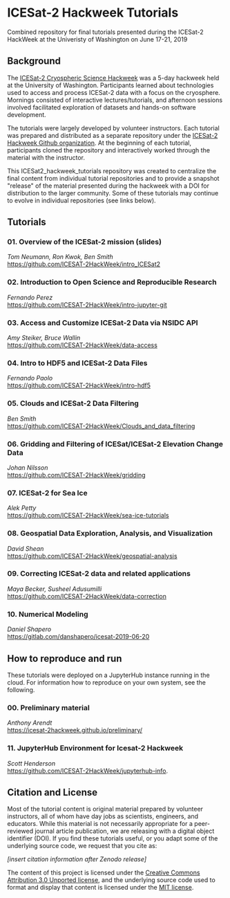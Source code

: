 # ICESat-2 Hackweek Tutorials
Combined repository for final tutorials presented during the ICESat-2 HackWeek at the Univeristy of Washington on June 17-21, 2019

## Background
The [ICESat-2 Cryospheric Science Hackweek](https://icesat-2hackweek.github.io/) was a 5-day hackweek held at the University of Washington. Participants learned about technologies used to access and process ICESat-2 data with a focus on the cryosphere. Mornings consisted of interactive lectures/tutorials, and afternoon sessions involved facilitated exploration of datasets and hands-on software development.  

The tutorials were largely developed by volunteer instructors.  Each tutorial was prepared and distributed as a separate repository under the [ICESat-2 Hackweek Github organization](https://github.com/ICESAT-2HackWeek).  At the beginning of each tutorial, participants cloned the repository and interactively worked through the material with the instructor.  

This ICESat2_hackweek_tutorials repository was created to centralize the final content from individual tutorial repositories and to provide a snapshot "release" of the material presented during the hackweek with a DOI for distribution to the larger community.  Some of these tutorials may continue to evolve in individual repositories (see links below).

## Tutorials 
### 01. Overview of the ICESat-2 mission (slides)
*Tom Neumann, Ron Kwok, Ben Smith*  
https://github.com/ICESAT-2HackWeek/intro_ICESat2

### 02. Introduction to Open Science and Reproducible Research
*Fernando Perez*  
https://github.com/ICESAT-2HackWeek/intro-jupyter-git

### 03. Access and Customize ICESat-2 Data via NSIDC API
*Amy Steiker, Bruce Wallin*  
https://github.com/ICESAT-2HackWeek/data-access

### 04. Intro to HDF5 and ICESat-2 Data Files
*Fernando Paolo*  
https://github.com/ICESAT-2HackWeek/intro-hdf5

### 05. Clouds and ICESat-2 Data Filtering
*Ben Smith*  
https://github.com/ICESAT-2HackWeek/Clouds_and_data_filtering

### 06. Gridding and Filtering of ICESat/ICESat-2 Elevation Change Data
*Johan Nilsson*   
https://github.com/ICESAT-2HackWeek/gridding

### 07. ICESat-2 for Sea Ice
*Alek Petty*  
https://github.com/ICESAT-2HackWeek/sea-ice-tutorials

### 08. Geospatial Data Exploration, Analysis, and Visualization
*David Shean*  
https://github.com/ICESAT-2HackWeek/geospatial-analysis

### 09. Correcting ICESat-2 data and related applications
*Maya Becker, Susheel Adusumilli*  
https://github.com/ICESAT-2HackWeek/data-correction

### 10. Numerical Modeling
*Daniel Shapero*  
https://gitlab.com/danshapero/icesat-2019-06-20

## How to reproduce and run
These tutorials were deployed on a JupyterHub instance running in the cloud.  For information how to reproduce on your own system, see the following.

### 00. Preliminary material
*Anthony Arendt*  
https://icesat-2hackweek.github.io/preliminary/

### 11. JupyterHub Environment for Icesat-2 Hackweek
*Scott Henderson*  
https://github.com/ICESAT-2HackWeek/jupyterhub-info.

## Citation and License
Most of the tutorial content is original material prepared by volunteer instructors, all of whom have day jobs as scientists, engineers, and educators.  While this material is not necessarily appropriate for a peer-reviewed journal article publication, we are releasing with a digital object identifier (DOI).  If you find these tutorials useful, or you adapt some of the underlying source code, we request that you cite as:

*[insert citation information after Zenodo release]*

The content of this project is licensed under the [Creative Commons Attribution 3.0 Unported license](https://creativecommons.org/licenses/by/3.0/), and the underlying source code used to format and display that content is licensed under the [MIT license](LICENSE.md).
